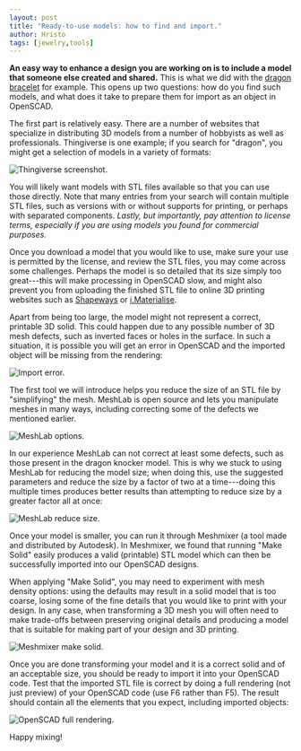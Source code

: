 ```yaml
---
layout: post
title: "Ready-to-use models: how to find and import."
author: Hristo
tags: [jewelry,tools]
---
```


**An easy way to enhance a design you are working on is to include a model that someone else created and shared.** This is what we did with the [dragon bracelet](/2019/09/22/dragon-import.html) for example. This opens up two questions: how do you find such models, and what does it take to prepare them for import as an object in OpenSCAD.

The first part is relatively easy. There are a number of websites that specialize in distributing 3D models from a number of hobbyists as well as professionals. Thingiverse is one example; if you search for "dragon", you might get a selection of models in a variety of formats:

![Thingiverse screenshot.](/images_posts/ready_thingiverse.png)

You will likely want models with STL files available so that you can use those directly. Note that many entries from your search will contain multiple STL files, such as versions with or without supports for printing, or perhaps with separated components. _Lastly, but importantly, pay attention to license terms, especially if you are using models you found for commercial purposes._

Once you download a model that you would like to use, make sure your use is permitted by the license, and review the STL files, you may come across some challenges. Perhaps the model is so detailed that its size simply too great---this will make processing in OpenSCAD slow, and might also prevent you from uploading the finished STL file to online 3D printing websites such as [Shapeways](https://shapeways.com) or [i.Materialise](https://i.materialise.com/).

Apart from being too large, the model might not represent a correct, printable 3D solid. This could happen due to any possible number of 3D mesh defects, such as inverted faces or holes in the surface. In such a situation, it is possible you will get an error in OpenSCAD and the imported object will be missing from the rendering:

![Import error.](/images_posts/ready_error.png)

The first tool we will introduce helps you reduce the size of an STL file by "simplifying" the mesh. MeshLab is open source and lets you manipulate meshes in many ways, including correcting some of the defects we mentioned earlier.

![MeshLab options.](/images_posts/ready_meshlab_options.png)

In our experience MeshLab can not correct at least some defects, such as those present in the dragon knocker model. This is why we stuck to using MeshLab for reducing the model size; when doing this, use the suggested parameters and reduce the size by a factor of two at a time---doing this multiple times produces better results than attempting to reduce size by a greater factor all at once:

![MeshLab reduce size.](/images_posts/ready_meshlab_size.png)

Once your model is smaller, you can run it through Meshmixer (a tool made and distributed by Autodesk). In Meshmixer, we found that running "Make Solid" easily produces a valid (printable) STL model which can then be successfully imported into our OpenSCAD designs. 

When applying "Make Solid", you may need to experiment with mesh density options: using the defaults may result in a solid model that is too coarse, losing some of the fine details that you would like to print with your design. In any case, when transforming a 3D mesh you will often need to make trade-offs between preserving original details and producing a model that is suitable for making part of your design and 3D printing.

![Meshmixer make solid.](/images_posts/ready_meshmixer.png)

Once you are done transforming your model and it is a correct solid and of an acceptable size, you should be ready to import it into your OpenSCAD code. Test that the imported STL file is correct by doing a full rendering (not just preview) of your OpenSCAD code (use F6 rather than F5). The result should contain all the elements that you expect, including imported objects:

![OpenSCAD full rendering.](/images_posts/ready_full.png)

Happy mixing!
